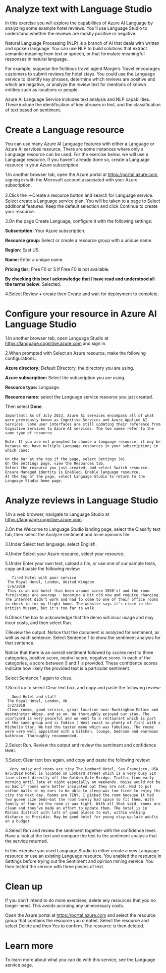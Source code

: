 # Analyze text with Language Studio

In this exercise you will explore the capabilities of Azure AI Language by analyzing some example hotel reviews. You’ll use Language Studio to understand whether the reviews are mostly positive or negative.

Natural Language Processing (NLP) is a branch of AI that deals with written and spoken language. You can use NLP to build solutions that extract semantic meaning from text or speech, or that formulate meaningful responses in natural language.

For example, suppose the fictitious travel agent Margie’s Travel encourages customers to submit reviews for hotel stays. You could use the Language service to identify key phrases, determine which reviews are positive and which are negative, or analyze the review text for mentions of known entities such as locations or people.

Azure AI Language Service includes text analysis and NLP capabilities. These include the identification of key phrases in text, and the classification of text based on sentiment.

# Create a Language resource

You can use many Azure AI Language features with either a Language or Azure AI services resource. There are some instances where only a Language resource can be used. For the exercise below, we will use a Language resource. If you haven’t already done so, create a Language resource in your Azure subscription.

  1.In another browser tab, open the Azure portal at https://portal.azure.com, signing in with the Microsoft account associated with your Azure subscription.

  2.Click the ＋Create a resource button and search for Language service. Select create a Language service plan. You will be taken to a page to Select additional features. Keep the default selection and click Continue to create your resource.

  3.On the page Create Language, configure it with the following settings:
  
  **Subscription:** Your Azure subscription.
  
  **Resource group:** Select or create a resource group with a unique name.
  
  **Region:** East US.
  
  **Name:** Enter a unique name.
  
  **Pricing tier:** Free F0 or S if Free F0 is not available.
  
  **By checking this box I acknowledge that I have read and understood all the terms below:** Selected.
  
  
  4.Select Review + create then Create and wait for deployment to complete.
  
  # Configure your resource in Azure AI Language Studio
  
  1.In another browser tab, open Language Studio at https://language.cognitive.azure.com and sign in.

  2.When prompted with Select an Azure resource, make the following configurations:

  **Azure directory:** Default Directory, the directory you are using.
  
  **Azure subscription:** Select the subscription you are using.
  
  **Resource type:** Language.
  
  **Resource name:** select the Language service resource you just created.
  
Then select **Done**.

    Important: As of July 2023, Azure AI services encompass all of what were previously known as Cognitive Services and Azure Applied AI Services. Some user interfaces are still updating their reference from Cognitive Services to Azure AI services. The two names refer to the same type of resource.

    Note: If you are not prompted to choose a language resource, it may be because you have multiple Language resources in your subscription; in which case:

    On the bar at the top if the page, select Settings (⚙).
    On the Settings page, view the Resources tab.
    Select the resource you just created, and select Switch resource. Ensure Managed identity is Enabled. Enable language resource.
    At the top of the page, select Language Studio to return to the Language Studio home page.

  # Analyze reviews in Language Studio
  
  1.In a web browser, navigate to Language Studio at https://language.cognitive.azure.com.

  2.On the Welcome to Language Studio landing page, select the Classify text tab, then select the Analyze sentiment and mine opinions tile.

  3.Under Select text language, select English.

  4.Under Select your Azure resource, select your resource.

  5.Under Enter your own text, upload a file, or use one of our sample texts, copy and paste the following review:

       Tired hotel with poor service
     The Royal Hotel, London, United Kingdom
     5/6/2018
     This is an old hotel (has been around since 1950's) and the room furnishings are average - becoming a bit old now and require changing. The internet didn't work and had to come to one of their office rooms to check in for my flight home. The website says it's close to the British Museum, but it's too far to walk.

  6.Check the box to acknowledge that the demo will incur usage and may incur costs, and then select Run.

  7.Review the output. Notice that the document is analyzed for sentiment, as well as each sentence. Select Sentence 1 to show the sentiment analysis for that sentence.

Notice that there is an overall sentiment followed by scores next to three categories, positive score, neutral score, negative score. In each of the categories, a score between 0 and 1 is provided. These confidence scores indicate how likely the provided text is a particular sentiment.

Select Sentence 1 again to close.

  1.Scroll up to select Clear text box, and copy and paste the following review:

       Good Hotel and staff
     The Royal Hotel, London, UK
     3/2/2018
     Clean rooms, good service, great location near Buckingham Palace and Westminster Abbey, and so on. We thoroughly enjoyed our stay. The courtyard is very peaceful and we went to a restaurant which is part of the same group and is Indian ( West coast so plenty of fish) with a Michelin Star. We had the taster menu which was fabulous. The rooms were very well appointed with a kitchen, lounge, bedroom and enormous bathroom. Thoroughly recommended.

  2.Select Run. Review the output and review the sentiment and confidence level.

  3.Select Clear text box again, and copy and paste the following review:

      Very noisy and rooms are tiny The Lombard Hotel, San Francisco, USA 9/5/2018 Hotel is located on Lombard street which is a very busy SIX lane street directly off the Golden Gate Bridge. Traffic from early morning until late at night especially on weekends. Noise would not be so bad if rooms were better insulated but they are not. Had to put cotton balls in my ears to be able to sleep–was too tired to enjoy the city the next day. Rooms are TINY. I picked the room because it had two queen size beds–but the room barely had space to fit them. With family of four in the room it was tight. With all that said, rooms are clean and they’ve made an effort to update them. The hotel is in Marina district with lots of good places to eat, within walking distance to Presidio. May be good hotel for young stay-up-late adults on a budget

  4.Select Run and review the sentiment together with the confidence level. Have a look at the text and compare the text to the sentiment analysis that the service returned.

In this exercise you used Language Studio to either create a new Language resource or use an existing Language resource. You enabled the resource in Settings before trying out the Sentiment and opinion mining service. You then tested the service with three pieces of text.

  # Clean up
 
If you don’t intend to do more exercises, delete any resources that you no longer need. This avoids accruing any unnecessary costs.

Open the Azure portal at https://portal.azure.com and select the resource group that contains the resource you created.
Select the resource and select Delete and then Yes to confirm. The resource is then deleted.
 
  # Learn more
  
To learn more about what you can do with this service, see the Language service page.
